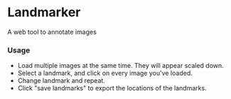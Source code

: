 Landmarker
===========
A web tool to annotate images

### Usage

* Load multiple images at the same time. They will appear scaled down.
* Select a landmark, and click on every image you've loaded.
* Change landmark and repeat.
* Click "save landmarks" to export the locations of the landmarks.

